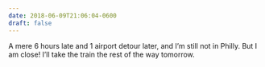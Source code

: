 ```yaml
---
date: 2018-06-09T21:06:04-0600
draft: false
---
```




A mere 6 hours late and 1 airport detour later, and I’m still not in Philly. But I am close! I’ll take the train the rest of the way tomorrow.



